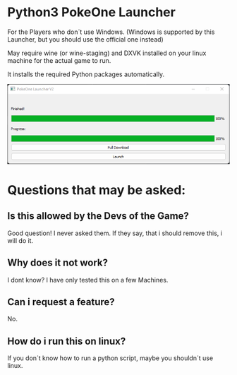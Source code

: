 # Python3 PokeOne Launcher

For the Players who don´t use Windows. (Windows is supported by this Launcher, but you should use the official one instead)

May require wine (or wine-staging) and DXVK installed on your linux machine for the actual game to run.

It installs the required Python packages automatically.

![ScreenShot](/images/main.png)



# Questions that may be asked:

## Is this allowed by the Devs of the Game?
Good question! I never asked them. If they say, that i should remove this, i will do it.

## Why does it not work?
I dont know? I have only tested this on a few Machines.

## Can i request a feature?
No.

## How do i run this on linux?
If you don´t know how to run a python script, maybe you shouldn´t use linux.
